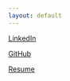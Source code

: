 ```yaml
---
layout: default
---
```


[LinkedIn]([linkedin.com](https://www.linkedin.com/in/adam-tkoy/))

[GitHub](https://adamtkoy.github.io/)

[Resume](./tkoy_resume_2024.pdf)
